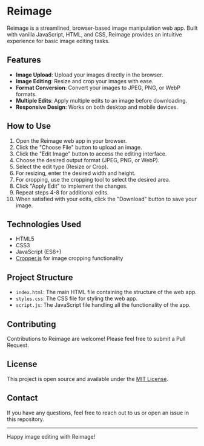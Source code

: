 # Reimage

Reimage is a streamlined, browser-based image manipulation web app. Built with vanilla JavaScript, HTML, and CSS, Reimage provides an intuitive experience for basic image editing tasks.

## Features

- **Image Upload**: Upload your images directly in the browser.
- **Image Editing**: Resize and crop your images with ease.
- **Format Conversion**: Convert your images to JPEG, PNG, or WebP formats.
- **Multiple Edits**: Apply multiple edits to an image before downloading.
- **Responsive Design**: Works on both desktop and mobile devices.

## How to Use

1. Open the Reimage web app in your browser.
2. Click the "Choose File" button to upload an image.
3. Click the "Edit Image" button to access the editing interface.
4. Choose the desired output format (JPEG, PNG, or WebP).
5. Select the edit type (Resize or Crop).
6. For resizing, enter the desired width and height.
7. For cropping, use the cropping tool to select the desired area.
8. Click "Apply Edit" to implement the changes.
9. Repeat steps 4-8 for additional edits.
10. When satisfied with your edits, click the "Download" button to save your image.

## Technologies Used

- HTML5
- CSS3
- JavaScript (ES6+)
- [Cropper.js](https://github.com/fengyuanchen/cropperjs) for image cropping functionality

## Project Structure

- `index.html`: The main HTML file containing the structure of the web app.
- `styles.css`: The CSS file for styling the web app.
- `script.js`: The JavaScript file handling all the functionality of the app.

## Contributing

Contributions to Reimage are welcome! Please feel free to submit a Pull Request.

## License

This project is open source and available under the [MIT License](LICENSE).

## Contact

If you have any questions, feel free to reach out to us or open an issue in this repository.

---

Happy image editing with Reimage!
